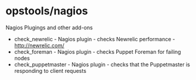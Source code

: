 opstools/nagios
===============

Nagios Plugings and other add-ons

* check_newrelic - Nagios plugin - checks Newrelic performance - http://newrelic.com/ 
* check_foreman  - Nagios plugin - checks Puppet Foreman for failing nodes
* check_puppetmaster - Nagios plugin - checks that the Puppetmaster is responding to client requests

